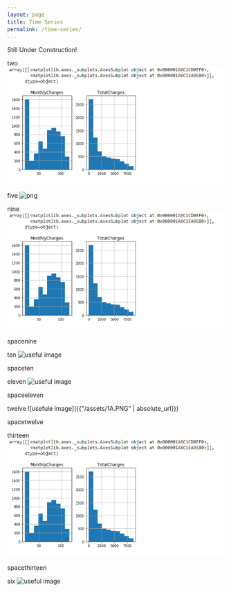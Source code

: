 ```yaml
---
layout: page
title: Time Series 
permalink: /time-series/
---
```


Still Under Construction!

two
![image](/assets/1A.PNG)





five
<img src="../assets/1A.PNG" alt="png">




nine
![useful image](/assets/1A.PNG)


spacenine




ten
![useful image](../assets/1A.PNG)




spaceten




eleven
![useful image]({{site.url}}../assets/1A.PNG)




spaceeleven





twelve
![usefule image]({{"/assets/1A.PNG" | absolute_url}})





spacetwelve


thirteen
<img src="assets/1A.PNG" alt="png">






spacethirteen







six
![useful image]({{site.url}}{{site.baseurl}}/assets/1A.PNG)






